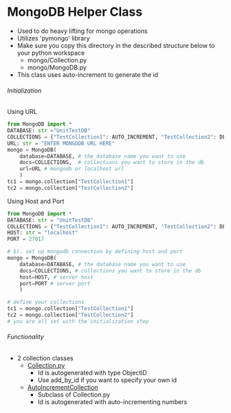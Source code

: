 # MongoDB Helper Class
- Used to do heavy lifting for mongo operations
- Utilizes 'pymongo' library
- Make sure you copy this directory in the described structure below to your python workspace
    - mongo/Collection.py
    - mongo/MongoDB.py
- This class uses auto-increment to generate the id

###### Initialization
Using URL
```python
from MongoDB import *
DATABASE: str ="UnitTestDB"
COLLECTIONS = {"TestCollection1": AUTO_INCREMENT, "TestCollection2": DEFAULT}
URL: str = "ENTER MONGODB URL HERE"
mongo = MongoDB(
    database=DATABASE, # the database name you want to use 
    docs=COLLECTIONS,  # collections you want to store in the db
    url=URL # mongodb or localhost url
    )
tc1 = mongo.collection["TestCollection1"]
tc2 = mongo.collection["TestCollection2"]
```
Using Host and Port
```python
from MongoDB import *
DATABASE: str = "UnitTestDB"
COLLECTIONS = {"TestCollection1": AUTO_INCREMENT, "TestCollection2": DEFAULT}
HOST: str = "localhost"
PORT = 27017

# b). set up mongodb connection by defining host and port
mongo = MongoDB(
    database=DATABASE, # the database name you want to use  
    docs=COLLECTIONS, # collections you want to store in the db
    host=HOST, # server host
    port=PORT # server port
    )

# define your collections
tc1 = mongo.collection["TestCollection1"]
tc2 = mongo.collection["TestCollection2"]
# you are all set with the initialization step
```

###### Functionality
- 2 collection classes
    - [Collection.py](Collection.py)
        - Id is autogenerated with type ObjectID
        - Use add_by_id if you want to specify your own id
    - [AutoIncrementCollection](AutoIncrementCollection.py)
        - Subclass of Collection.py
        - Id is autogenerated with auto-incrementing numbers
     
